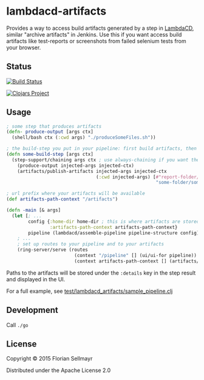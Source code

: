 # lambdacd-artifacts

Provides a way to access build artifacts generated by a step in [LambdaCD](https://github.com/flosell/lambdacd),
similar "archive artifacts" in Jenkins.
Use this if you want access build artifacts like test-reports or screenshots from failed selenium tests from your
browser.

## Status

[![Build Status](https://travis-ci.org/flosell/lambdacd-artifacts.svg)](https://travis-ci.org/flosell/lambdacd-artifacts)

[![Clojars Project](http://clojars.org/lambdacd-artifacts/latest-version.svg)](http://clojars.org/lambdacd-artifacts)

## Usage

```clojure
; some step that produces artifacts
(defn- produce-output [args ctx]
  (shell/bash ctx (:cwd args) "./produceSomeFiles.sh"))

; the build-step you put in your pipeline: first build artifacts, then publish them
(defn some-build-step [args ctx]
  (step-support/chaining args ctx ; use always-chaining if you want the artifact even if previous steps failed (e.g. for test reports)
    (produce-output injected-args injected-ctx)
    (artifacts/publish-artifacts injected-args injected-ctx
                                 (:cwd injected-args) [#"report-folder/.*"
                                                       "some-folder/someBinary.jar"])))

; url prefix where your artifacts will be available
(def artifacts-path-context "/artifacts")

(defn -main [& args]
  (let [; ...
        config {:home-dir home-dir ; this is where artifacts are stored
                :artifacts-path-context artifacts-path-context}
        pipeline (lambdacd/assemble-pipeline pipeline-structure config)]
    ; ...
    ; set up routes to your pipeline and to your artifacts
    (ring-server/serve (routes
                         (context "/pipeline" [] (ui/ui-for pipeline))
                         (context artifacts-path-context [] (artifacts/artifact-handler-for pipeline)))))
```

Paths to the artifacts will be stored under the `:details` key in the step result and displayed in the UI. 

For a full example, see [test/lambdacd_artifacts/sample_pipeline.clj](test/lambdacd_artifacts/sample_pipeline.clj)

## Development

Call `./go`

## License

Copyright © 2015 Florian Sellmayr

Distributed under the Apache License 2.0
